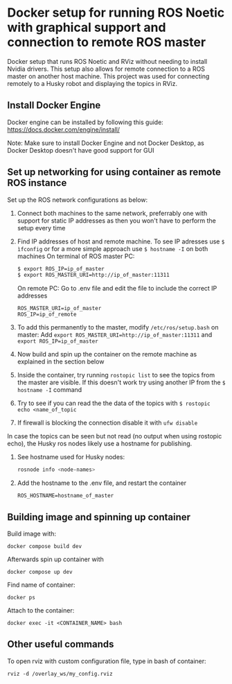 # Docker setup for running ROS Noetic with graphical support and connection to remote ROS master
Docker setup that runs ROS Noetic and RViz without needing to install Nvidia drivers. This setup also allows for remote connection to a ROS master on another host machine. This project was used for connecting remotely to a Husky robot and displaying the topics in RViz.

## Install Docker Engine

Docker engine can be installed by following this guide: https://docs.docker.com/engine/install/

Note: Make sure to install Docker Engine and not Docker Desktop, as Docker Desktop doesn't have good support for GUI

## Set up networking for using container as remote ROS instance

Set up the ROS network configurations as below:

1. Connect both machines to the same network, preferrably one with support for static IP addresses as then you won't have to perform the setup every time
2. Find IP addresses of host and remote machine.
    To see IP adresses use ``$ ìfconfig`` or for a more simple approach use ``$ hostname -I`` on both machines
    On terminal of ROS master PC:
    ```bash
    $ export ROS_IP=ip_of_master
    $ export ROS_MASTER_URI=http://ip_of_master:11311
    ```
    On remote PC:
    Go to .env file and edit the file to include the correct IP addresses

    ```
    ROS_MASTER_URI=ip_of_master
    ROS_IP=ip_of_remote
    ```
3. To add this permanently to the master, modify `/etc/ros/setup.bash` on master: Add `export ROS_MASTER_URI=http://ip_of_master:11311` and `export ROS_IP=ip_of_master`
4. Now build and spin up the container on the remote machine as explained in the section below
5. Inside the container, try running ``rostopic list`` to see the topics from the master are visible. If this doesn't work try using another IP from the ``$ hostname -I`` command
6. Try to see if you can read the the data of the topics with ``$ rostopic echo <name_of_topic``
7. If firewall is blocking the connection disable it with `ufw disable`

In case the topics can be seen but not read (no output when using rostopic echo), the Husky ros nodes likely use a hostname for publishing.
1. See hostname used for Husky nodes:
    ```bash
    rosnode info <node-names>
    ```
1. Add the hostname to the .env file, and restart the container
    ```
    ROS_HOSTNAME=hostname_of_master
    ```


## Building image and spinning up container
Build image with:
```
docker compose build dev
```

Afterwards spin up container with
```
docker compose up dev
```

Find name of container:
```
docker ps
```

Attach to the container:
```
docker exec -it <CONTAINER_NAME> bash
```

## Other useful commands
To open rviz with custom configuration file, type in bash of container:
```
rviz -d /overlay_ws/my_config.rviz
```

